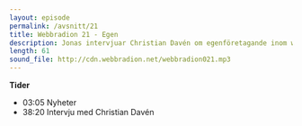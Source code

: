 ```yaml
---
layout: episode
permalink: /avsnitt/21
title: Webbradion 21 - Egen
description: Jonas intervjuar Christian Davén om egenföretagande inom webbranschen och vi diskuterar nedläggningen av Playahead.
length: 61
sound_file: http://cdn.webbradion.net/webbradion021.mp3
---
```


**Tider**

* 03:05 Nyheter
* 38:20 Intervju med Christian Davén


